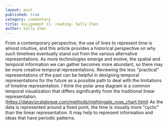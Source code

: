 ```yaml
---
layout: post
published: true
category: commentary
title: Assignment 11- reading- Sally Chen
author: Sally Chen
---
```

From a contemporary perspective, the use of lines to represent time is almost intuitive, and this article provides a historical perspective on why such timelines eventually stand out from the various alternative representations. As more technologies emerge and evolve, the spatial and temporal information we can gather becomes more abundant, so there may be more creative temporal representations. Reviewing the less "practical" representations of the past can be helpful in designing temporal representations for the future as a possible path to deal with the limitations of timeline representation.
I think the polar area diagram is a common temporal visualization that differs significantly from the traditional linear representation.(https://datavizcatalogue.com/methods/nightingale_rose_chart.html)  As the data is represented around a fixed point, the time is visually more "cyclic" than the linear representation. It may help to represent information and ideas that have periodic patterns.
